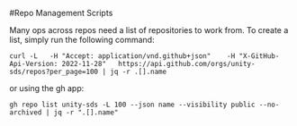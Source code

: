 #Repo Management Scripts

Many ops across repos need a list of repositories to work from. To create a list, simply run the following command:

```
curl -L   -H "Accept: application/vnd.github+json"    -H "X-GitHub-Api-Version: 2022-11-28"   https://api.github.com/orgs/unity-sds/repos?per_page=100 | jq -r .[].name
```

or using the gh app:

```
gh repo list unity-sds -L 100 --json name --visibility public --no-archived | jq -r ".[].name"
```


